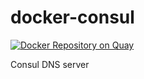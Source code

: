 # docker-consul

[![Docker Repository on Quay](https://quay.io/repository/facilitrak/consul/status "Docker Repository on Quay")](https://quay.io/repository/facilitrak/consul)

Consul DNS server
